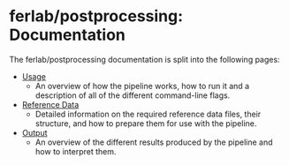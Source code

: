 # ferlab/postprocessing: Documentation

The ferlab/postprocessing documentation is split into the following pages:

- [Usage](usage.md)
  - An overview of how the pipeline works, how to run it and a description of all of the different command-line flags.
- [Reference Data](reference_data.md)
  - Detailed information on the required reference data files, their structure, and how to prepare them for use with the pipeline.
- [Output](output.md)
  - An overview of the different results produced by the pipeline and how to interpret them.

